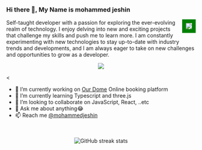 ### Hi there 👋, My Name is **mohammed jeshin**

    
<img src='https://komarev.com/ghpvc/?username=jeshin12&color=green' align='right' style='border: solid green 10px'/>




<!-- [Portfolio](https://riyas-iqbal.netlify.app) -->

Self-taught developer with a passion for exploring the ever-evolving realm of technology. I enjoy delving into new and exciting projects that challenge my skills and push me to learn more. I am constantly experimenting with new technologies to stay up-to-date with industry trends and developments, and I am always eager to take on new challenges and opportunities to grow as a developer.

<p align="center">
  <a href="https://skillicons.dev">
    <img src="https://skillicons.dev/icons?i=nodejs,mongodb,js,ts,html,css,express,figma,git,github,linux,react,vscode,postman,bootstrap,aws,c,c++" />

  </a>
</p>


<

<!-- [Node.js Developer](https://live.staticflickr.com/65535/52946924761_e71af25781_o.png) -->
- 🔭 I’m currently working on [Our Dome](https://github.com/jeshin12/Ourdome.git) Online booking platform 
- 🌱 I’m currently learning Typescript and three.js
- 👯 I’m looking to collaborate on JavaScript, React, ..etc
- 💬 Ask me about anything😂
- 📫 Reach me [@mohammedjeshin](mailto:mohammedjeshin12@gmail.com)


<span>&nbsp;</span>

<div style="display: flex; justify-content: space-around;" align='center'>
  
  <img src="https://streak-stats.demolab.com?user=jeshin12&theme=gotham&border=25B368" alt="GitHub streak stats">
</div>

<span>&nbsp;</span>

<!-- ![Top Langs](https://github-readme-stats.vercel.app/api/top-langs/?username=Riyas-iqbal&layout=compact) -->

  
